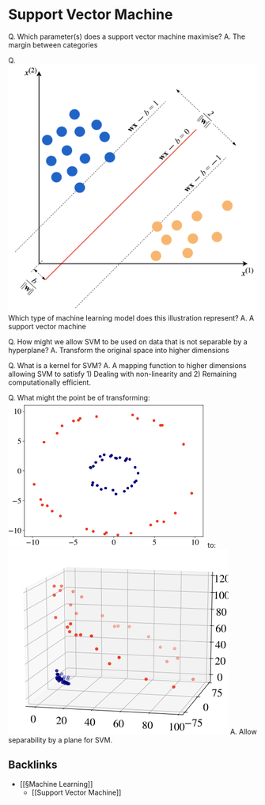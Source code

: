 # Support Vector Machine
Q. Which parameter(s) does a support vector machine maximise?
A. The margin between categories 

Q. 
![](BearImages/04BE8ED3-9E96-4BC0-AFDE-223122523F55-4241-00000B0078771D08/33B24570-0D0A-480B-8910-89570AAE1F0D.png)
Which type of machine learning model does this illustration represent?
A. A support vector machine

Q. How might we allow SVM to be used on data that is not separable by a hyperplane?
A. Transform the original space into higher dimensions

Q. What is a kernel for SVM?
A. A mapping function to higher dimensions allowing SVM to satisfy 1) Dealing with non-linearity and 2) Remaining computationally efficient.



Q. What might the point be of transforming:
![](BearImages/36C4E02C-A32F-437A-BBA5-6287199933B8-75957-000052A592D3376C/384F280A-17C6-4034-AF1B-A54E0B531FBF.png)
to:
![](BearImages/39273E9A-EE57-4F8B-8815-C025B2A1D58C-75957-000052A7A2CA2D40/4BFE31D9-E7B4-4FD5-B47D-672FE9AFFB46.png)
A. Allow separability by a plane for SVM.

<!-- #anki/deck/ML# -->

## Backlinks
* [[§Machine Learning]]
	* [[Support Vector Machine]]

<!-- {BearID:BFC6C590-2E97-4383-9DA3-ED721D58B07D-4241-00000A80B62EA8E1} -->

